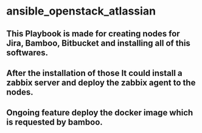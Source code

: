 # ansible_openstack_atlassian
## This Playbook is made for creating nodes for Jira, Bamboo, Bitbucket and installing all of this softwares.

## After the installation of those It could install a zabbix server and deploy the zabbix agent to the nodes.

## Ongoing feature deploy the docker image which is requested by bamboo.